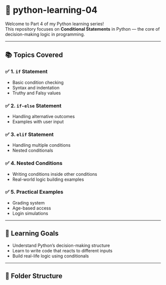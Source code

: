 # 🐍 python-learning-04

Welcome to Part 4 of my Python learning series!  
This repository focuses on **Conditional Statements** in Python — the core of decision-making logic in programming.

---

## 📚 Topics Covered

### ✅ 1. `if` Statement
- Basic condition checking
- Syntax and indentation
- Truthy and Falsy values

### ✅ 2. `if-else` Statement
- Handling alternative outcomes
- Examples with user input

### ✅ 3. `elif` Statement
- Handling multiple conditions
- Nested conditionals

### ✅ 4. Nested Conditions
- Writing conditions inside other conditions
- Real-world logic building examples

### ✅ 5. Practical Examples
- Grading system
- Age-based access
- Login simulations

---

## 🎯 Learning Goals

- Understand Python’s decision-making structure
- Learn to write code that reacts to different inputs
- Build real-life logic using conditionals

---

## 📁 Folder Structure


